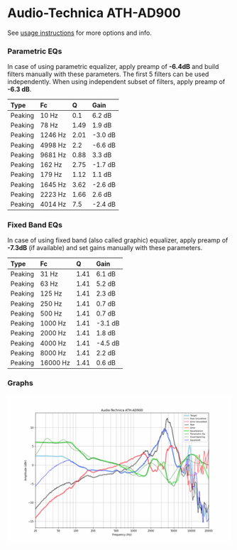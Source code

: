 # Audio-Technica ATH-AD900
See [usage instructions](https://github.com/jaakkopasanen/AutoEq#usage) for more options and info.

### Parametric EQs
In case of using parametric equalizer, apply preamp of **-6.4dB** and build filters manually
with these parameters. The first 5 filters can be used independently.
When using independent subset of filters, apply preamp of **-6.3 dB**.

| Type    | Fc      |    Q | Gain    |
|:--------|:--------|:-----|:--------|
| Peaking | 10 Hz   | 0.1  | 6.2 dB  |
| Peaking | 78 Hz   | 1.49 | 1.9 dB  |
| Peaking | 1246 Hz | 2.01 | -3.0 dB |
| Peaking | 4998 Hz | 2.2  | -6.6 dB |
| Peaking | 9681 Hz | 0.88 | 3.3 dB  |
| Peaking | 162 Hz  | 2.75 | -1.7 dB |
| Peaking | 179 Hz  | 1.12 | 1.1 dB  |
| Peaking | 1645 Hz | 3.62 | -2.6 dB |
| Peaking | 2223 Hz | 1.66 | 2.6 dB  |
| Peaking | 4014 Hz | 7.5  | -2.4 dB |

### Fixed Band EQs
In case of using fixed band (also called graphic) equalizer, apply preamp of **-7.3dB**
(if available) and set gains manually with these parameters.

| Type    | Fc       |    Q | Gain    |
|:--------|:---------|:-----|:--------|
| Peaking | 31 Hz    | 1.41 | 6.1 dB  |
| Peaking | 63 Hz    | 1.41 | 5.2 dB  |
| Peaking | 125 Hz   | 1.41 | 2.3 dB  |
| Peaking | 250 Hz   | 1.41 | 0.7 dB  |
| Peaking | 500 Hz   | 1.41 | 0.7 dB  |
| Peaking | 1000 Hz  | 1.41 | -3.1 dB |
| Peaking | 2000 Hz  | 1.41 | 1.8 dB  |
| Peaking | 4000 Hz  | 1.41 | -4.5 dB |
| Peaking | 8000 Hz  | 1.41 | 2.2 dB  |
| Peaking | 16000 Hz | 1.41 | 0.6 dB  |

### Graphs
![](./Audio-Technica%20ATH-AD900.png)